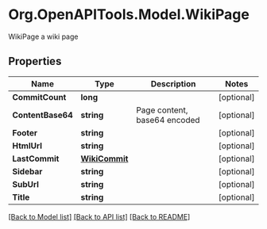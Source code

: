 # Org.OpenAPITools.Model.WikiPage
WikiPage a wiki page

## Properties

Name | Type | Description | Notes
------------ | ------------- | ------------- | -------------
**CommitCount** | **long** |  | [optional] 
**ContentBase64** | **string** | Page content, base64 encoded | [optional] 
**Footer** | **string** |  | [optional] 
**HtmlUrl** | **string** |  | [optional] 
**LastCommit** | [**WikiCommit**](WikiCommit.md) |  | [optional] 
**Sidebar** | **string** |  | [optional] 
**SubUrl** | **string** |  | [optional] 
**Title** | **string** |  | [optional] 

[[Back to Model list]](../README.md#documentation-for-models) [[Back to API list]](../README.md#documentation-for-api-endpoints) [[Back to README]](../README.md)

